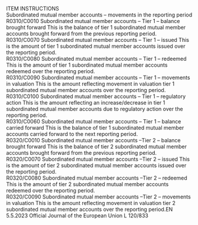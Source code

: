 
ITEM  INSTRUCTIONS  
Subordinated mutual member accounts – movements in the reporting period  
R0310/C0010  Subordinated mutual member 
accounts – Tier 1 – balance 
brought forward  This is the balance of tier 1 subordinated mutual member accounts brought 
forward from the previous reporting period.  
R0310/C0070  Subordinated mutual member 
accounts – Tier 1 – issued  This is the amount of tier 1 subordinated mutual member accounts issued over 
the reporting period.  
R0310/C0080  Subordinated mutual member 
accounts – Tier 1 – redeemed  This is the amount of tier 1 subordinated mutual member accounts redeemed 
over the reporting period.  
R0310/C0090  Subordinated mutual member 
accounts – Tier 1 – 
movements in valuation  This is the amount reflecting movement in valuation tier 1 subordinated mutual 
member accounts over the reporting period.  
R0310/C0100  Subordinated mutual member 
accounts – Tier 1 – regulatory 
action  This is the amount reflecting an increase/decrease in tier 1 subordinated mutual 
member accounts due to regulatory action over the reporting period.  
R0310/C0060  Subordinated mutual member 
accounts – Tier 1 – balance 
carried forward  This is the balance of tier 1 subordinated mutual member accounts carried 
forward to the next reporting period.  
R0320/C0010  Subordinated mutual member 
accounts –Tier 2 – balance 
brought forward  This is the balance of tier 2 subordinated mutual member accounts brought 
forward from the previous reporting period.  
R0320/C0070  Subordinated mutual member 
accounts –Tier 2 – issued  This is the amount of tier 2 subordinated mutual member accounts issued over 
the reporting period.  
R0320/C0080  Subordinated mutual member 
accounts –Tier 2 – redeemed  This is the amount of tier 2 subordinated mutual member accounts redeemed 
over the reporting period.  
R0320/C0090  Subordinated mutual member 
accounts –Tier 2 – movements 
in valuation  This is the amount reflecting movement in valuation tier 2 subordinated mutual 
member accounts over the reporting period.EN  5.5.2023 Official Journal of the European Union L 120/833